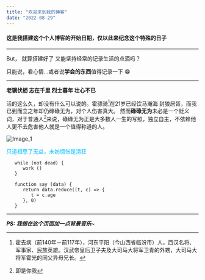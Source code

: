 ```yaml
---
title: "欢迎来到我的博客"
date: "2022-08-29"
---
```


#### 这是我搭建这个个人博客的开始日期，仅以此来纪念这个特殊的日子

---

But， 就算搭建好了 又能坚持经常的记录生活的点滴吗？

只能说，看心情...或者说**学会的东西**值得记录一下 😁

---

**老骥伏枥 志在千里 烈士暮年 壮心不已**

活的这么久，却没有什么可以说的。霍骠骑[^霍骠骑]在21岁已经饮马瀚海 封狼居胥，而我已到而立之年却仍碌碌无为，对个人伤害真大。
然而**碌碌无为**未必是一个贬义词，对于普通人[^普通人]来说，碌碌无为正是大多数人一生的写照，独立自主，不依赖他人更不去危害他人就是一个值得称道的人。


![Image_1](https://s-bj-4351-lyra.oss.dogecdn.com/wallhaven-l3oevq.jpg)

<font color="deepskyblue">只道相思了无益，未妨惆怅是清狂</font>

```
   while (not dead) {
      work ()
   }

   function say (data) {
      return data.reduce((t, c) => {
         t = c.age
      }, 0)
   }
```

---

***PS: 我想在这个页面加一点背景音乐~***

[^霍骠骑]: 霍去病（前140年－前117年），河东平阳（今山西省临汾市）人，西汉名将、军事家、民族英雄。汉武帝皇后卫子夫及大司马大将军卫青的外甥，大司马大将军霍光的同父异母兄长。

[^普通人]: 即是你我